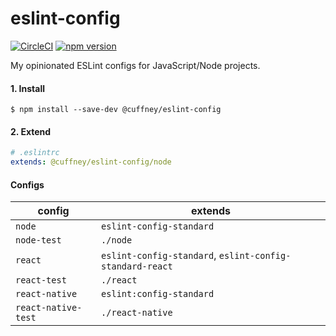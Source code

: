 # eslint-config

[![CircleCI][circle-ci-badge]][circle-ci-url]
[![npm version][npm-version-badge]][npm-version-url]

My opinionated ESLint configs for JavaScript/Node projects.

#### 1. Install
```shell
$ npm install --save-dev @cuffney/eslint-config
```

#### 2. Extend
```yaml
# .eslintrc
extends: @cuffney/eslint-config/node
```

#### Configs

| config       | extends                                                  |
|--------------|----------------------------------------------------------|
| `node`       | `eslint-config-standard`                                 |
| `node-test`  | `./node`                                                 |
| `react`      | `eslint-config-standard`, `eslint-config-standard-react` |
| `react-test` | `./react`                                                |
| `react-native` | `eslint:config-standard`                               |
| `react-native-test` | `./react-native`                                  |

<!-- Markdown link & img dfn's -->
[circle-ci-badge]: https://circleci.com/gh/jcuffney/cuffney.com.svg?style=svg
[circle-ci-url]: https://circleci.com/gh/jcuffney/cuffney.com
[npm-version-badge]: http://img.shields.io/npm/v/@cuffney/eslint-config.svg?style=flat
[npm-version-url]: https://npmjs.org/package/@cuffney/eslint-config